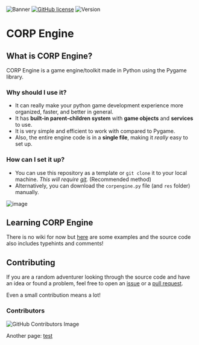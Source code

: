 ![Banner](https://imagizer.imageshack.com/img922/2867/oKxyGS.png)
[![GitHub license](https://img.shields.io/github/license/PyxleDev0/corp-engine)](https://github.com/PyxleDev0/corp-engine/blob/master/LICENSE)
![Version](https://img.shields.io/badge/Version-v0.8.0-informational)

# CORP Engine

## What is CORP Engine?
CORP Engine is a game engine/toolkit made in Python using the Pygame library.

### Why should I use it?
- It can really make your python game development experience more organized, faster, and better in general.
- It has **built-in parent-children system** with **game objects** and **services** to use. 
- It is very simple and efficient to work with compared to Pygame.
- Also, the entire engine code is in a **single file**, making it _really_ easy to set up.

### How can I set it up?
* You can use this repository as a template or  `git clone` it to your local machine. _This will require [git](https://git-scm.com)._ (Recommended method) 
* Alternatively, you can download the `corpengine.py` file (and `res` folder) manually.

![image](https://user-images.githubusercontent.com/75680333/151244534-53a48093-6251-4a3a-a582-bb32df089257.png)


## Learning CORP Engine
There is no wiki for now but [here](https://github.com/corpengine/examples/) are some examples and the source code also includes typehints and comments!

## Contributing
If you are a random adventurer looking through the source code and have an idea or found a problem, feel free to open an [issue](https://github.com/corpengine/corpengine/issues) or a [pull request](https://github.com/corpengine/corpengine/pulls). 

Even a small contribution means a lot!

### Contributors

![GitHub Contributors Image](https://contrib.rocks/image?repo=PyxleDev0/corp-engine)

Another page: [test](./test.html)
